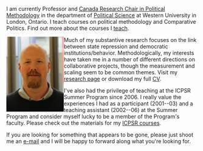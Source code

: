 <script src="https://kit.fontawesome.com/3b340a2892.js" crossorigin="anonymous"></script>

<script type="text/javascript">
document.addEventListener('DOMContentLoaded', function() {
    document.getElementById('downloads').innerHTML = '<div class="icon-container" style="width: 100%;"><a href="URL-HERE" class="link-item" title="Home" target="_blank" rel="nofollow"><i class="fa-solid fa-house fa-2xl"></i><span style="padding-top: 15px;">Home</span></a><a href="URL-HERE" class="link-item" title="Research" target="_blank" rel="nofollow"><i class="fa-solid fa-puzzle-piece fa-2xl"></i><span style="padding-top: 15px;">Research</span></a><a href="URL-HERE" class="link-item" title="Teaching" target="_blank" rel="nofollow"><i class="fa-solid fa-user-graduate fa-2xl"></i><span style="padding-top: 15px;">Teaching</span></a><a href="URL-HERE" class="link-item" title="Software" target="_blank" rel="nofollow"><i class="fa-solid fa-floppy-disk fa-2xl"></i><span style="padding-top: 15px;">Software</span></a></div>';}, false);
</script>
<style>
.icon-container {
    display: flex;
    justify-content: space-evenly;
    align-items: center;
}

.icon-container a {
    text-align: center;
    display: flex;
    flex-direction: column;
    align-items: center;
    text-decoration: none;
    color: inherit;
}

.icon-container i {
    font-size: 24px; /* Adjust the icon size */
    margin-bottom: 5px; /* Space between icon and label */
    margin-top: 5px; /* Space between icon and label */
}

.icon-container span {
    font-size: 14px; /* Adjust the label size */
}
</style>

I am currently Professor and [Canada Research Chair in Political Methodology](http://www.chairs-chaires.gc.ca) in the department of [Political Science](http://www.politicalscience.uwo.ca) at Western University in London, Ontario. I teach courses on political methodology and Comparative Politics. Find out more about the courses I [teach](/teach).

<img src="/files/images/armstrong.jpg" align="left" width="30%">

Much of my substantive research focuses on the link between state repression and democratic institutions/behavior. Methodologically, my interests have taken me in a number of different  directions on collaborative projects, though the measurement and scaling seem to be common themes. Visit my [research page](/research) or download my full [CV](/files/documents/armstrongcv.pdf).

I've also had the privilege of teaching at the ICPSR Summer Program since 2006. I really value the experiences I had as a participant (2001--03) and a teaching assistant (2002--06) at the Summer Program and consider myself lucky to be a member of the Program's faculty. Please check out the materials for my [ICPSR courses](/teachicpsr).

If you are looking for something that appears to be gone, please just shoot me an [e-mail](mailto:davearmstrong.ps@gmail.com) and I will be happy to forward along what you're looking for.



